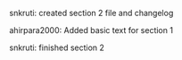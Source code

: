 snkruti: created section 2 file and changelog

ahirpara2000: Added basic text for section 1

snkruti: finished section 2
